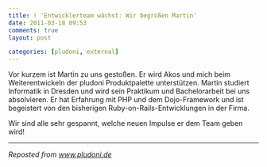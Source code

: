 ```yaml
---
title: ! 'Entwicklerteam wächst: Wir begrüßen Martin'
date: 2011-03-18 09:53
comments: true
layout: post

categories: [pludoni, external]
---
```

 Vor kurzem ist Martin zu uns gestoßen. Er wird Akos und mich beim Weiterentwickeln der pludoni Produktpalette unterstützen.
Martin studiert Informatik in Dresden und wird sein Praktikum und Bachelorarbeit bei uns absolvieren. Er hat Erfahrung mit PHP und dem Dojo-Framework und ist begeistert von den bisherigen Ruby-on-Rails-Entwicklungen in der Firma.

 Wir sind alle sehr gespannt, welche neuen Impulse er dem Team geben wird!

---
<i>Reposted from <a href='http://www.pludoni.de/node/1034' rel='canonical'>www.pludoni.de</a></i>

